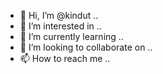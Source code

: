 - 👋 Hi, I’m @kindut ..
- 👀 I’m interested in ..
- 🌱 I’m currently learning ..
- 💞️ I’m looking to collaborate on ..
- 📫 How to reach me ..

<!---
kindut/kindut is a ✨ special ✨ repository because its `README.md` (this file) appears on your GitHub profile.
You can click the Preview link to take a look at your changes.
--->
